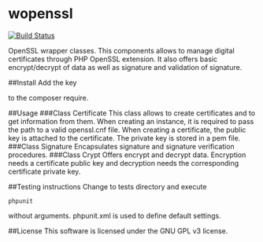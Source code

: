 # wopenssl
[![Build Status](https://travis-ci.org/jlainezs/JoPhTasks.svg?branch=master)](https://travis-ci.org/jlainezs/wopenssl)

OpenSSL wrapper classes.
This components allows to manage digital certificates through PHP OpenSSL extension. It also offers basic
encrypt/decrypt of data as well as signature and validation of signature.

##Install
Add the key



to the composer require.

##Usage
###Class Certificate
This class allows to create certificates and to get information from them. When creating an instance, it is required
to pass the path to a valid openssl.cnf file.
When creating a certificate, the public key is attached to the certificate. The private key is stored in a pem file.
###Class Signature
Encapsulates signature and signature verification procedures.
###Class Crypt
Offers encrypt and decrypt data. Encryption needs a certificate public key and decryption needs the corresponding
certificate private key.

##Testing instructions
Change to tests directory and execute

```phpunit```

without arguments.
phpunit.xml is used to define default settings.

##License
This software is licensed under the GNU GPL v3 license.
